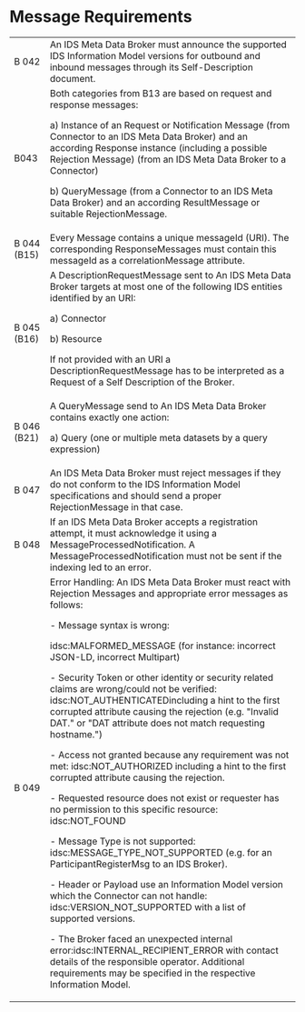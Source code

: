 # Message Requirements
| | |
| --- | --- |
| B 042 | An IDS Meta Data Broker must announce the supported IDS Information Model versions for outbound and inbound messages through its Self-Description document. |
| B043 | Both categories from B13 are based on request and response messages:<p> a) Instance of an Request or Notification Message (from Connector to an IDS Meta Data Broker) and an according Response instance (including a possible Rejection Message) (from an IDS Meta Data Broker to a Connector)<p> b) QueryMessage (from a Connector to an IDS Meta Data Broker) and an according ResultMessage or suitable RejectionMessage.|
| B 044 (B15) | Every Message contains a unique messageId (URI). The corresponding ResponseMessages must contain this messageId as a correlationMessage attribute.
| B 045 (B16) | A DescriptionRequestMessage sent to An IDS Meta Data Broker targets at most one of the following IDS entities identified by an URI:<p> a) Connector<p>b) Resource<p>If not provided with an URI a DescriptionRequestMessage has to be interpreted as a Request of a Self Description of the Broker.|
| B 046 (B21) | A QueryMessage send to An IDS Meta Data Broker contains exactly one action:<p> a) Query (one or multiple meta datasets by a query expression) |
| B 047 | An IDS Meta Data Broker must reject messages if they do not conform to the IDS Information Model specifications and should send a proper RejectionMessage in that case. |
| B 048 | If an IDS Meta Data Broker accepts a registration attempt, it must acknowledge it using a MessageProcessedNotification. A MessageProcessedNotification must not be sent if the indexing led to an error. |
| B 049 | Error Handling: An IDS Meta Data Broker must react with Rejection Messages and appropriate error messages as follows:<p> - Message syntax is wrong:<p> idsc:MALFORMED_MESSAGE (for instance: incorrect JSON-LD, incorrect Multipart)<p> - Security Token or other identity or security related claims are wrong/could not be verified: idsc:NOT_AUTHENTICATEDincluding a hint to the first corrupted attribute causing the rejection (e.g. "Invalid DAT." or "DAT attribute does not match requesting hostname.")<p> - Access not granted because any requirement was not met: idsc:NOT_AUTHORIZED including a hint to the first corrupted attribute causing the rejection.<p> - Requested resource does not exist or requester has no permission to this specific resource: idsc:NOT_FOUND<p> - Message Type is not supported: idsc:MESSAGE_TYPE_NOT_SUPPORTED (e.g. for an ParticipantRegisterMsg to an IDS Broker).<p> - Header or Payload use an Information Model version which the Connector can not handle: idsc:VERSION_NOT_SUPPORTED with a list of supported versions.<p> - The Broker faced an unexpected internal error:idsc:INTERNAL_RECIPIENT_ERROR with contact details of the responsible operator. Additional requirements may be specified in the respective Information Model. |
